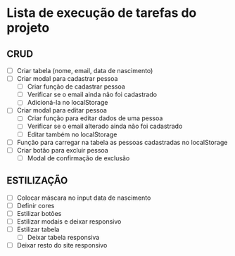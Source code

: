 # Lista de execução de tarefas do projeto

## CRUD
- [ ] Criar tabela (nome, email, data de nascimento)
- [ ] Criar modal para cadastrar pessoa
    - [ ] Criar função de cadastrar pessoa
    - [ ] Verificar se o email ainda não foi cadastrado
    - [ ] Adicioná-la no localStorage
- [ ] Criar modal para editar pessoa
    - [ ] Criar função para editar dados de uma pessoa
    - [ ] Verificar se o email alterado ainda não foi cadastrado
    - [ ] Editar também no localStorage
- [ ] Função para carregar na tabela as pessoas cadastradas no localStorage
- [ ] Criar botão para excluir pessoa
    - [ ] Modal de confirmação de exclusão

## ESTILIZAÇÃO
- [ ] Colocar máscara no input data de nascimento
- [ ] Definir cores
- [ ] Estilizar botões
- [ ] Estilizar modais e deixar responsivo
- [ ] Estilizar tabela
    - [ ] Deixar tabela responsiva
- [ ] Deixar resto do site responsivo
